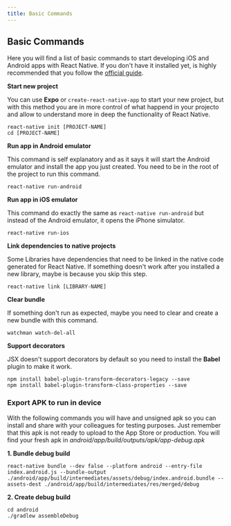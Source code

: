 ```yaml
---
title: Basic Commands
---
```

## Basic Commands

Here you will find a list of basic commands to start developing iOS and Android apps with React Native. If you don't have it installed yet, is highly recommended that you follow the [official guide](https://facebook.github.io/react-native/docs/getting-started.html).


**Start new project**

You can use **Expo** or `create-react-native-app` to start your new project, but with this method you are in more control of what happend in your projecto and allow to understand more in deep the functionality of React Native.
```
react-native init [PROJECT-NAME]
cd [PROJECT-NAME]
```



**Run app in Android emulator**

This command is self explanatory and as it says it will start the Android emulator and install the app you just created. You need to be in the root of the project to run this command.
```
react-native run-android
```


**Run app in iOS emulator**

This command do exactly the same as `react-native run-android` but instead of the Android emulator, it opens the iPhone simulator.
```
react-native run-ios
```


**Link dependencies to native projects**

Some Libraries have dependencies that need to be linked in the native code generated for React Native. If something doesn't work after you installed a new library, maybe is because you skip this step.
```
react-native link [LIBRARY-NAME]
```


**Clear bundle**

If something don't run as expected, maybe you need to clear and create a new bundle with this command.
```
watchman watch-del-all
```


**Support decorators**

JSX doesn't support decorators by default so you need to install the **Babel** plugin to make it work.
```
npm install babel-plugin-transform-decorators-legacy --save
npm install babel-plugin-transform-class-properties --save
```


### Export APK to run in device
With the following commands you will have and unsigned apk so you can install and share with your colleagues for testing purposes. Just remember that this apk is not ready to upload to the App Store or production. 
You will find your fresh apk in *android/app/build/outputs/apk/app-debug.apk*

**1. Bundle debug build**
```
react-native bundle --dev false --platform android --entry-file index.android.js --bundle-output ./android/app/build/intermediates/assets/debug/index.android.bundle --assets-dest ./android/app/build/intermediates/res/merged/debug
```


**2. Create debug build**
```
cd android
./gradlew assembleDebug
```
